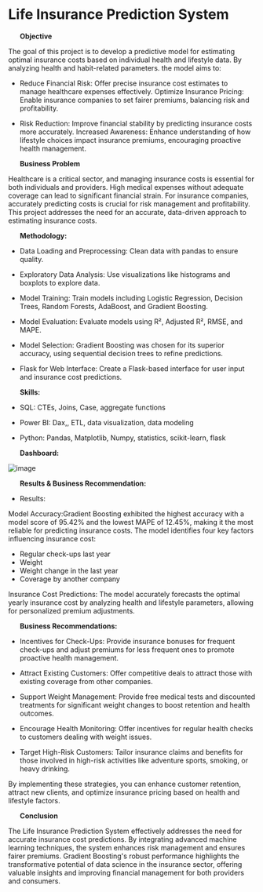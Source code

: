 # Life Insurance Prediction System

<ul> <b>Objective</b></ul>

The goal of this project is to develop a predictive model for estimating optimal insurance costs based on individual health and lifestyle data. By analyzing health and habit-related parameters.
the model aims to:


- Reduce Financial Risk: Offer precise insurance cost estimates to manage healthcare expenses effectively.
Optimize Insurance Pricing: Enable insurance companies to set fairer premiums, balancing risk and profitability.

- Risk Reduction: Improve financial stability by predicting insurance costs more accurately.
Increased Awareness: Enhance understanding of how lifestyle choices impact insurance premiums, encouraging proactive health management.

<ul><b> Business Problem</b></ul>

Healthcare is a critical sector, and managing insurance costs is essential for both individuals and providers. High medical expenses without adequate coverage can lead to significant financial strain. For insurance companies, accurately predicting costs is crucial for risk management and profitability. This project addresses the need for an accurate, data-driven approach to estimating insurance costs.

<ul><b>Methodology:</b></ul>

- Data Loading and Preprocessing: Clean data with pandas to ensure quality.

- Exploratory Data Analysis: Use visualizations like histograms and boxplots to explore data.

- Model Training: Train models including Logistic Regression, Decision Trees, Random Forests, AdaBoost, and Gradient Boosting.

- Model Evaluation: Evaluate models using R², Adjusted R², RMSE, and MAPE.

- Model Selection: Gradient Boosting was chosen for its superior accuracy, using sequential decision trees to refine predictions.

- Flask for Web Interface: Create a Flask-based interface for user input and insurance cost predictions.

<ul><b>Skills:</b></ul>

- SQL: CTEs, Joins, Case, aggregate functions

- Power BI: Dax,, ETL, data visualization, data modeling

- Python: Pandas, Matplotlib, Numpy, statistics, scikit-learn, flask



<ul><b>Dashboard:</b> </ul>

![image](https://github.com/user-attachments/assets/a059f25f-51e7-477f-ab54-7e44291c86c1)

<ul><b>Results & Business Recommendation:</b></ul>

- Results:

Model Accuracy:Gradient Boosting exhibited the highest accuracy with a model score of 95.42% and the lowest MAPE of 12.45%, making it the most reliable for predicting insurance costs.
The model identifies four key factors influencing insurance cost:

- Regular check-ups last year
- Weight
- Weight change in the last year
- Coverage by another company
  
Insurance Cost Predictions: The model accurately forecasts the optimal yearly insurance cost by analyzing health and lifestyle parameters, allowing for personalized premium adjustments.

<ul> <b>Business Recommendations:</b></ul>

- Incentives for Check-Ups: Provide insurance bonuses for frequent check-ups and adjust premiums for less frequent ones to promote proactive health management.

- Attract Existing Customers: Offer competitive deals to attract those with existing coverage from other companies.
  
- Support Weight Management: Provide free medical tests and discounted treatments for significant weight changes to boost retention and health outcomes.
  
- Encourage Health Monitoring: Offer incentives for regular health checks to customers dealing with weight issues.
  
- Target High-Risk Customers: Tailor insurance claims and benefits for those involved in high-risk activities like adventure sports, smoking, or heavy drinking.


By implementing these strategies, you can enhance customer retention, attract new clients, and optimize insurance pricing based on health and lifestyle factors.


<ul><b>Conclusion</b></ul>

The Life Insurance Prediction System effectively addresses the need for accurate insurance cost predictions. By integrating advanced machine learning techniques, the system enhances risk management and ensures fairer premiums. Gradient Boosting's robust performance highlights the transformative potential of data science in the insurance sector, offering valuable insights and improving financial management for both providers and consumers.

